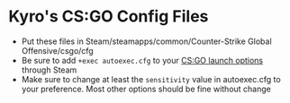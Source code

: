 # Kyro's CS:GO Config Files

* Put these files in Steam/steamapps/common/Counter-Strike Global Offensive/csgo/cfg
* Be sure to add `+exec autoexec.cfg` to your [CS:GO launch options](https://dmarket.com/blog/csgo-launch-options/) through Steam
* Make sure to change at least the `sensitivity` value in autoexec.cfg to your preference. Most other options should be fine without change
